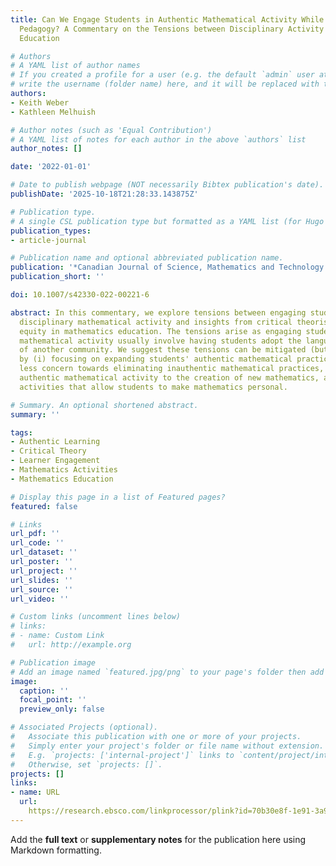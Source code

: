 ```yaml
---
title: Can We Engage Students in Authentic Mathematical Activity While Embracing Critical
  Pedagogy? A Commentary on the Tensions between Disciplinary Activity and Critical
  Education

# Authors
# A YAML list of author names
# If you created a profile for a user (e.g. the default `admin` user at `content/authors/admin/`), 
# write the username (folder name) here, and it will be replaced with their full name and linked to their profile.
authors:
- Keith Weber
- Kathleen Melhuish

# Author notes (such as 'Equal Contribution')
# A YAML list of notes for each author in the above `authors` list
author_notes: []

date: '2022-01-01'

# Date to publish webpage (NOT necessarily Bibtex publication's date).
publishDate: '2025-10-18T21:28:33.143875Z'

# Publication type.
# A single CSL publication type but formatted as a YAML list (for Hugo requirements).
publication_types:
- article-journal

# Publication name and optional abbreviated publication name.
publication: '*Canadian Journal of Science, Mathematics and Technology Education*'
publication_short: ''

doi: 10.1007/s42330-022-00221-6

abstract: In this commentary, we explore tensions between engaging students in authentic
  disciplinary mathematical activity and insights from critical theorists who analyze
  equity in mathematics education. The tensions arise as engaging students in authentic
  mathematical activity usually involve having students adopt the language and norms
  of another community. We suggest these tensions can be mitigated (but not eliminated)
  by (i) focusing on expanding students' authentic mathematical practices while giving
  less concern towards eliminating inauthentic mathematical practices, (ii) not restricting
  authentic mathematical activity to the creation of new mathematics, and (iii) including
  activities that allow students to make mathematics personal.

# Summary. An optional shortened abstract.
summary: ''

tags:
- Authentic Learning
- Critical Theory
- Learner Engagement
- Mathematics Activities
- Mathematics Education

# Display this page in a list of Featured pages?
featured: false

# Links
url_pdf: ''
url_code: ''
url_dataset: ''
url_poster: ''
url_project: ''
url_slides: ''
url_source: ''
url_video: ''

# Custom links (uncomment lines below)
# links:
# - name: Custom Link
#   url: http://example.org

# Publication image
# Add an image named `featured.jpg/png` to your page's folder then add a caption below.
image:
  caption: ''
  focal_point: ''
  preview_only: false

# Associated Projects (optional).
#   Associate this publication with one or more of your projects.
#   Simply enter your project's folder or file name without extension.
#   E.g. `projects: ['internal-project']` links to `content/project/internal-project/index.md`.
#   Otherwise, set `projects: []`.
projects: []
links:
- name: URL
  url: 
    https://research.ebsco.com/linkprocessor/plink?id=70b30e8f-1e91-3a98-b6e9-2e57568a24f7
---
```


Add the **full text** or **supplementary notes** for the publication here using Markdown formatting.
